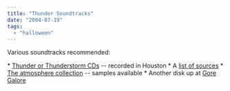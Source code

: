 ```yaml
---
title: "Thunder Soundtracks"
date: "2004-07-19"
tags: 
  - "halloween"
---
```


Various soundtracks recommended:

\* [Thunder or Thunderstorm CDs](http://www.a1freesoundeffects.com/thundercd.htm) -- recorded in Houston \* A [list of sources](http://wolfstone.halloweenhost.com/HalloweenTech/clsttd_ThunderstormTracks.html) \* [The atmosphere collection](http://www.macromusic.com/store/macro_search.cgi?SEARCH_TYPE=0&SEARCH_STRING=%7CATMOSPHERE%20COLLECTION%7C&category=24&sub_category=362) -- samples available \* Another disk up at [Gore Galore](http://www.gore-galore.com/HauntMusic.htm)
